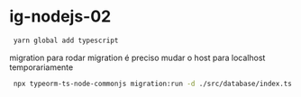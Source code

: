 # ig-nodejs-02


```bash
 yarn global add typescript     
```


migration
para rodar migration é preciso mudar o host para localhost temporariamente

```bash
 npx typeorm-ts-node-commonjs migration:run -d ./src/database/index.ts 
```